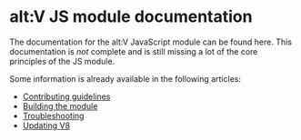 # alt:V JS module documentation

The documentation for the alt:V JavaScript module can be found here.
This documentation is *not* complete and is still missing a lot of the core
principles of the JS module.

Some information is already available in the following articles:

- [Contributing guidelines](contributing.md)
- [Building the module](building.md)
- [Troubleshooting](troubleshooting.md)
- [Updating V8](updating-v8.md)
